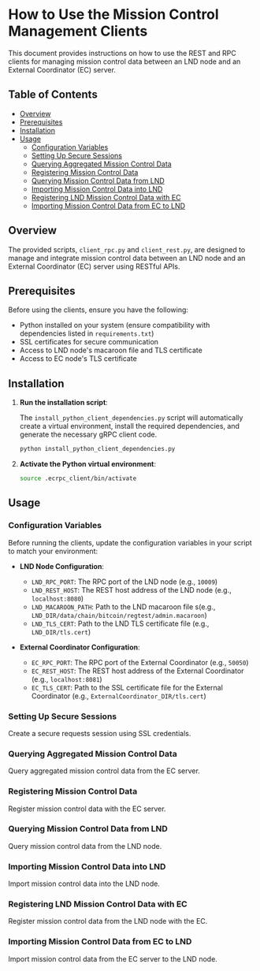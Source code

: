 # How to Use the Mission Control Management Clients

This document provides instructions on how to use the REST and RPC clients for managing mission control data between an LND node and an External Coordinator (EC) server.

## Table of Contents
- [Overview](#overview)
- [Prerequisites](#prerequisites)
- [Installation](#installation)
- [Usage](#usage)
  - [Configuration Variables](#configuration-variables)
  - [Setting Up Secure Sessions](#setting-up-secure-sessions)
  - [Querying Aggregated Mission Control Data](#querying-aggregated-mission-control-data)
  - [Registering Mission Control Data](#registering-mission-control-data)
  - [Querying Mission Control Data from LND](#querying-mission-control-data-from-lnd)
  - [Importing Mission Control Data into LND](#importing-mission-control-data-into-lnd)
  - [Registering LND Mission Control Data with EC](#registering-lnd-mission-control-data-with-ec)
  - [Importing Mission Control Data from EC to LND](#importing-mission-control-data-from-ec-to-lnd)

## Overview

The provided scripts, `client_rpc.py` and `client_rest.py`, are designed to
manage and integrate mission control data between an LND node and an External
Coordinator (EC) server using RESTful APIs.

## Prerequisites

Before using the clients, ensure you have the following:
- Python installed on your system
(ensure compatibility with dependencies listed in `requirements.txt`)
- SSL certificates for secure communication
- Access to LND node's macaroon file and TLS certificate
- Access to EC node's TLS certificate

## Installation

1. **Run the installation script**:

   The `install_python_client_dependencies.py` script will automatically create
   a virtual environment, install the required dependencies, and generate the
   necessary gRPC client code.

   ```bash
   python install_python_client_dependencies.py
   ```

2. **Activate the Python virtual environment**:

   ```bash
   source .ecrpc_client/bin/activate
   ```

## Usage

### Configuration Variables

Before running the clients, update the configuration variables in your script to
match your environment:

- **LND Node Configuration**:
  - `LND_RPC_PORT`: The RPC port of the LND node (e.g., `10009`)
  - `LND_REST_HOST`: The REST host address of the LND node
  (e.g., `localhost:8080`)
  - `LND_MACAROON_PATH`: Path to the LND macaroon file
  s(e.g., `LND_DIR/data/chain/bitcoin/regtest/admin.macaroon`)
  - `LND_TLS_CERT`: Path to the LND TLS certificate file
  (e.g., `LND_DIR/tls.cert`)

- **External Coordinator Configuration**:
  - `EC_RPC_PORT`: The RPC port of the External Coordinator (e.g., `50050`)
  - `EC_REST_HOST`: The REST host address of the External Coordinator
  (e.g., `localhost:8081`)
  - `EC_TLS_CERT`: Path to the SSL certificate file for the External Coordinator
  (e.g., `ExternalCoordinator_DIR/tls.cert`)

### Setting Up Secure Sessions

Create a secure requests session using SSL credentials.

### Querying Aggregated Mission Control Data

Query aggregated mission control data from the EC server.

### Registering Mission Control Data

Register mission control data with the EC server.

### Querying Mission Control Data from LND

Query mission control data from the LND node.

### Importing Mission Control Data into LND

Import mission control data into the LND node.

### Registering LND Mission Control Data with EC

Register mission control data from the LND node with the EC.

### Importing Mission Control Data from EC to LND

Import mission control data from the EC server to the LND node.